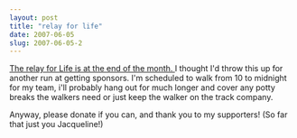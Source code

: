 ```yaml
---
layout: post
title: "relay for life"
date: 2007-06-05
slug: 2007-06-05-2
---
```


 [The relay for Life is at the end of the month. ](https://www.kintera.org/faf/donorReg/donorPledge.asp?ievent=192226&lis=1&kntae192226=A7F3424B1A744232B2C36C2932ABFEDC&supId=171513076)  I thought I&apos;d throw this up for another run at getting sponsors.  I&apos;m scheduled to walk from 10 to midnight for my team, i&apos;ll probably hang out for much longer and cover any potty breaks the walkers need or just keep the walker on the track company.  

Anyway, please donate if you can, and thank you to my supporters! (So far that just you Jacqueline!) 
